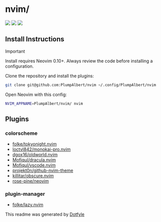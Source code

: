 # nvim/

<a href="https://dotfyle.com/PlumpAlbert/nvim"><img src="https://dotfyle.com/PlumpAlbert/nvim/badges/plugins?style=flat" /></a>
<a href="https://dotfyle.com/PlumpAlbert/nvim"><img src="https://dotfyle.com/PlumpAlbert/nvim/badges/leaderkey?style=flat" /></a>
<a href="https://dotfyle.com/PlumpAlbert/nvim"><img src="https://dotfyle.com/PlumpAlbert/nvim/badges/plugin-manager?style=flat" /></a>


## Install Instructions

> [!IMPORTANT]
> Install requires Neovim 0.10+. Always review the code before installing a configuration.

Clone the repository and install the plugins:

```sh
git clone git@github.com:PlumpAlbert/nvim ~/.config/PlumpAlbert/nvim
```

Open Neovim with this config:

```sh
NVIM_APPNAME=PlumpAlbert/nvim/ nvim
```

## Plugins

### colorscheme

+ [folke/tokyonight.nvim](https://dotfyle.com/plugins/folke/tokyonight.nvim)
+ [loctvl842/monokai-pro.nvim](https://dotfyle.com/plugins/loctvl842/monokai-pro.nvim)
+ [dgox16/oldworld.nvim](https://dotfyle.com/plugins/dgox16/oldworld.nvim)
+ [Mofiqul/dracula.nvim](https://dotfyle.com/plugins/Mofiqul/dracula.nvim)
+ [Mofiqul/vscode.nvim](https://dotfyle.com/plugins/Mofiqul/vscode.nvim)
+ [projekt0n/github-nvim-theme](https://dotfyle.com/plugins/projekt0n/github-nvim-theme)
+ [killitar/obscure.nvim](https://dotfyle.com/plugins/killitar/obscure.nvim)
+ [rose-pine/neovim](https://dotfyle.com/plugins/rose-pine/neovim)

### plugin-manager

+ [folke/lazy.nvim](https://dotfyle.com/plugins/folke/lazy.nvim)

This readme was generated by [Dotfyle](https://dotfyle.com)
